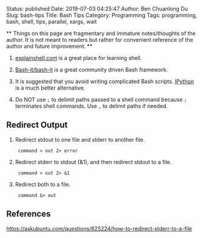 Status: published
Date: 2019-07-03 04:25:47
Author: Ben Chuanlong Du
Slug: bash-tips
Title: Bash Tips
Category: Programming
Tags: programming, bash, shell, tips, parallel, xargs, wait

**
Things on this page are
fragmentary and immature notes/thoughts of the author.
It is not meant to readers
but rather for convenient reference of the author and future improvement.
**

1. [explainshell.com](http://www.explainshell.com/) 
    is a great place for learning shell. 

2. [Bash-it/bash-it](https://github.com/Bash-it/bash-it)
    is a great community driven Bash framework.

3. It is suggested that you avoid writing complicated Bash scripts. 
    [IPython](https://ipython.readthedocs.io/en/stable/)
    is a much better alternative.

4. Do NOT use `;` to delimit paths passed to a shell command because `;` terminates shell commands.
  Use `,` to delimit paths if needed.

## Redirect Output

1. Redirect stdout to one file and stderr to another file.

        command > out 2> error

2. Redirect stderr to stdout (&1), and then redirect stdout to a file.

        command > out 2> &1

3. Redirect both to a file.

        command &> out

## References

https://askubuntu.com/questions/625224/how-to-redirect-stderr-to-a-file
